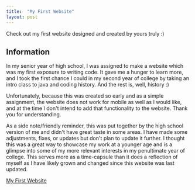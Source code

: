 ```yaml
---
title:  "My First Website"
layout: post
---
```


Check out my first website designed and created by yours truly :)


## Information
In my senior year of high school, I was assigned to make a website which was my first exposure to writing code. It gave me a hunger to learn more, and I took the first chance I could in my second year of college by taking an intro class to java and coding history. And the rest is, well, history :) 

Unfortunately, because this was created so early and as a simple assignment, the website does not work for mobile as well as I would like, and at the time I don't intend to add that functionality to the website. Thank you for understanding.

As a side note/friendly reminder, this was put together by the high school version of me and didn't have great taste in some areas. I have made some adjustments, fixes, or updates but don't plan to update it further. I thought this was a great way to showcase my work at a younger age and is a glimpse into some of my more relevant interests in my penultimate year of college. This serves more as a time-capsule than it does a reflection of myself as I have likely grown and changed since this website was last updated.

[My First Website](https://brocklli.github.io/hs-website/1.Home.html)
